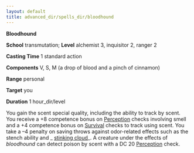 ```yaml
---
layout: default
title: advanced_dir/spells_dir/bloodhound
---
```

 **Bloodhound**

**School** transmutation; **Level** alchemist 3, inquisitor 2, ranger 2

**Casting Time** 1 standard action

**Components** V, S, M (a drop of blood and a pinch of cinnamon)

**Range** personal

**Target** you

**Duration** 1 hour_dir/level

You gain the scent special quality, including the ability to track by scent. You receive a +8 competence bonus on [Perception](../../skills_dir/perception#_perception) checks involving smell and a +4 competence bonus on [Survival](../../skills_dir/survival#_survival) checks to track using scent. You take a –4 penalty on saving throws against odor-related effects such as the stench ability and _ [stinking cloud](../../spells_dir/stinkingCloud#_stinking-cloud)_. A creature under the effects of _bloodhound_ can detect poison by scent with a DC 20 [Perception](../../skills_dir/perception#_perception) check.

